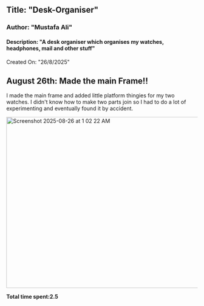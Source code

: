 ## Title: "Desk-Organiser"
### Author: "Mustafa Ali"
#### Description: "A desk organiser which organises my watches, headphones, mail and other stuff"
Created On: "26/8/2025"

## August 26th: Made the main Frame!!

I made the main frame and added little platform thingies for my two watches. I didn't know how to make two parts join so I had to do a lot of experimenting and eventually found it by accident.

<img width="1008" height="450" alt="Screenshot 2025-08-26 at 1 02 22 AM" src="https://github.com/user-attachments/assets/92d20788-0577-4508-8495-39736b618e3c" />

**Total time spent:2.5**

